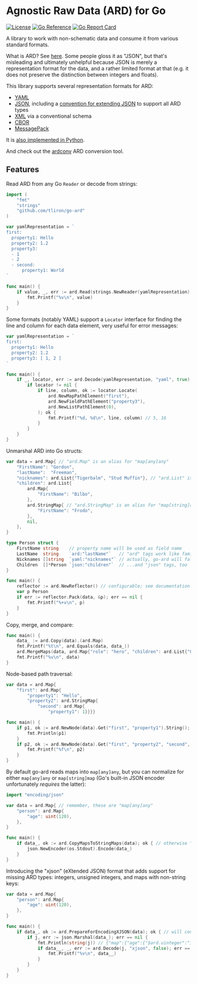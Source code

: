 Agnostic Raw Data (ARD) for Go
==============================

[![License](https://img.shields.io/badge/License-Apache%202.0-blue.svg)](https://opensource.org/licenses/Apache-2.0)
[![Go Reference](https://pkg.go.dev/badge/github.com/tliron/go-ard.svg)](https://pkg.go.dev/github.com/tliron/go-ard)
[![Go Report Card](https://goreportcard.com/badge/github.com/tliron/go-ard)](https://goreportcard.com/report/github.com/tliron/go-ard)

A library to work with non-schematic data and consume it from various standard formats.

What is ARD? See [here](ARD.md). Some people gloss it as "JSON", but that's misleading and
ultimately unhelpful because JSON is merely a representation format for the data, and a rather
limited format at that (e.g. it does not preserve the distinction between integers and floats).

This library supports several representation formats for ARD:

* [YAML](https://yaml.org/)
* [JSON](https://www.json.org/), including a [convention for extending JSON](xjson.go) to support all ARD types
* [XML](https://www.w3.org/XML/) via a conventional schema
* [CBOR](https://cbor.io/)
* [MessagePack](https://msgpack.org/)

It is [also implemented in Python](https://github.com/tliron/python-ard).

And check out the [ardconv](https://github.com/tliron/ardconv) ARD conversion tool.

Features
--------

Read ARD from any Go `Reader` or decode from strings:

```go
import (
	"fmt"
	"strings"
	"github.com/tliron/go-ard"
)

var yamlRepresentation = `
first:
  property1: Hello
  property2: 1.2
  property3:
  - 1
  - 2
  - second:
      property1: World
`

func main() {
	if value, _, err := ard.Read(strings.NewReader(yamlRepresentation), "yaml", false); err == nil {
		fmt.Printf("%v\n", value)
	}
}
```

Some formats (notably YAML) support a `Locator` interface for finding the line and column
for each data element, very useful for error messages:

```go
var yamlRepresentation = `
first:
  property1: Hello
  property2: 1.2
  property3: [ 1, 2 ]
`

func main() {
	if _, locator, err := ard.Decode(yamlRepresentation, "yaml", true); err == nil {
		if locator != nil {
			if line, column, ok := locator.Locate(
				ard.NewMapPathElement("first"),
				ard.NewFieldPathElement("property3"),
				ard.NewListPathElement(0),
			); ok {
				fmt.Printf("%d, %d\n", line, column) // 5, 16
			}
		}
	}
}
```

Unmarshal ARD into Go structs:

```go
var data = ard.Map{ // "ard.Map" is an alias for "map[any]any"
	"FirstName": "Gordon",
	"lastName":  "Freeman",
	"nicknames": ard.List{"Tigerbalm", "Stud Muffin"}, // "ard.List" is an alias for "[]any"
	"children": ard.List{
		ard.Map{
			"FirstName": "Bilbo",
		},
		ard.StringMap{ // "ard.StringMap" is an alias for "map[string]any"
			"FirstName": "Frodo",
		},
		nil,
	},
}

type Person struct {
	FirstName string    // property name will be used as field name
	LastName  string    `ard:"lastName"`   // "ard" tags work like familiar "json" and "yaml" tags
	Nicknames []string  `yaml:"nicknames"` // actually, go-ard will fall back to "yaml" tags by default
	Children  []*Person `json:"children"`  // ...and "json" tags, too
}

func main() {
	reflector := ard.NewReflector() // configurable; see documentation
	var p Person
	if err := reflector.Pack(data, &p); err == nil {
		fmt.Printf("%+v\n", p)
	}
}
```

Copy, merge, and compare:

```go
func main() {
	data_ := ard.Copy(data).(ard.Map)
	fmt.Printf("%t\n", ard.Equals(data, data_))
	ard.MergeMaps(data, ard.Map{"role": "hero", "children": ard.List{"Gollum"}}, true)
	fmt.Printf("%v\n", data)
}
```

Node-based path traversal:

```go
var data = ard.Map{
	"first": ard.Map{
		"property1": "Hello",
		"property2": ard.StringMap{
			"second": ard.Map{
				"property1": 1}}}}

func main() {
	if p1, ok := ard.NewNode(data).Get("first", "property1").String(); ok {
		fmt.Println(p1)
	}
	if p2, ok := ard.NewNode(data).Get("first", "property2", "second", "property1").ConvertSimilar().Float(); ok {
		fmt.Printf("%f\n", p2)
	}
}
```

By default go-ard reads maps into `map[any]any`, but you can normalize for either `map[any]any` or
`map[string]map` (Go's built-in JSON encoder unfortunately *requires* the latter):

```go
import "encoding/json"

var data = ard.Map{ // remember, these are "map[any]any"
	"person": ard.Map{
		"age": uint(120),
	},
}

func main() {
	if data_, ok := ard.CopyMapsToStringMaps(data); ok { // otherwise "encoding/json" won't be able to encode the "map[any]any"
		json.NewEncoder(os.Stdout).Encode(data_)
	}
}
```

Introducing the "xjson" (eXtended JSON) format that adds support for missing ARD types: integers,
unsigned integers, and maps with non-string keys:

```go
var data = ard.Map{
	"person": ard.Map{
		"age": uint(120),
	},
}

func main() {
	if data_, ok := ard.PrepareForEncodingXJSON(data); ok { // will conveniently also normalize to "map[string]any" for "encoding/json" to work
		if j, err := json.Marshal(data_); err == nil {
			fmt.Println(string(j)) // {"map":{"age":{"$ard.uinteger":"120"}}}
			if data__, _, err := ard.Decode(j, "xjson", false); err == nil {
				fmt.Printf("%v\n", data__)
			}
		}
	}
}
```
